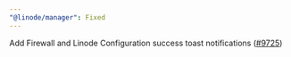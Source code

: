 ```yaml
---
"@linode/manager": Fixed
---
```


Add Firewall and Linode Configuration success toast notifications ([#9725](https://github.com/linode/manager/pull/9725))
